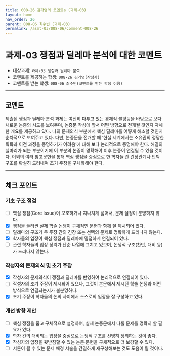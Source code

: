```yaml
---
title: 008-26 김가영의 코멘트a (과제-03) 
layout: home
nav_order: 26
parent: 008-06 최수빈 (과제-03)
permalink: /asmt-03/008-06/comment-008-26
---
```


# 과제-03 쟁점과 딜레마 분석에 대한 코멘트

- 대상과제: `과제-03 쟁점과 딜레마 분석`
- 코멘트를 제공하는 학생: `008-26 김가영(작성자)` 
- 코멘트를 받는 학생: `008-06 최수빈(코멘트를 받는 학생 이름)` 

---

## 코멘트

제출된 쟁점과 딜레마 분석 과제는 여전히 다투고 있는 경제적 불평등을 바탕으로 보다 새로운 논증의 시도를 보여주며, 논증문 작성에 앞서 어떤 방향으로 전개될 것인지 자세한 개요를 제공하고 있다. 나의 문제의식 부분에서 핵심 딜레마를 어떻게 해소할 것인지 순차적으로 보여주고 있다. 다만, 논증문을 전개할 때 ‘현실 세계에서는 소유권의 정당한 획득과 이전 과정을 증명하기가 어려움’에 대해 보다 논리적으로 증명해야 한다. 해결의 실마리가 되는 부분이기에 이 부분의 논증이 명확해야 이후 논증이 연결될 수 있을 것이다. 이외의 여러 참고문헌을 통해 핵심 쟁점을 중심으로 한 학자들 간 긴장관계나 반박 구조를 확실히 드러내며 초기 주장을 구체화해야 한다. 

---

## 체크 포인트

### **기초 구조 점검**
- [ ] 핵심 쟁점(Core Issue)이 모호하거나 지나치게 넓어서, 문제 설정이 분명하지 않다.
- [x] 쟁점을 둘러싼 실제 학술 논쟁이 구체적인 문헌과 함께 잘 제시되어 있다.
- [ ] 딜레마의 구조가 두 주장 간의 긴장 또는 선택의 문제로 명확하게 드러나지 않는다.
- [x] 학자들의 입장이 핵심 쟁점과 딜레마에 밀접하게 연결되어 있다.
- [ ] 관련 학자들의 입장 정리가 단순 나열에 그치고 있으며, 논쟁적 구조(찬반, 대비 등)가 드러나지 않는다.

### **작성자의 문제의식 및 초기 주장**
- [x] 작성자의 문제의식이 쟁점과 딜레마를 반영하여 논리적으로 연결되어 있다.
- [ ] 작성자의 초기 주장이 제시되어 있으나, 그것이 본문에서 제시된 학술 논쟁과 어떤 방식으로 연결되는지가 불분명하다.
- [x] 초기 주장이 학자들의 논의 사이에서 스스로의 입장을 잘 구성하고 있다.

### **개선 방향 제안**
- [ ] 핵심 쟁점을 좁고 구체적으로 설정하여, 실제 논증문에서 다룰 문제를 명확히 할 필요가 있다.
- [x] 학자 간의 대비되는 입장을 중심으로 논쟁적 구조를 선명히 정리하는 것이 좋다.
- [x] 작성자의 입장을 뒷받침할 수 있는 논문·문헌을 구체적으로 더 보강할 수 있다.
- [ ] 서론이 될 수 있는 문제 배경 서술을 간결하게 재구성해보는 것도 도움이 될 것이다.
